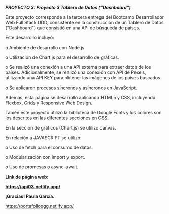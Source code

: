 ***PROYECTO 3: Proyecto 3 Tablero de Datos ("Dashboard")***


Este proyecto corresponde a la tercera entrega del Bootcamp Desarrollador Web Full Stack UDD, consistente en la construcción de un Tablero de Datos ("Dashboard") que consistió en una API de búsqueda de países. 


Este desarrollo incluyó:


o	Ambiente de desarrollo con Node.js.


o	Utilización de Chart.js para el desarrollo de gráficas.


o	Se realizó una conexión a una API externa para extraer datos de los países. Adicionalmente, se realizó una conexión con API de Pexels, utilizando una API KEY para obtener las imágenes de los países buscados. 


o	Se aplicaron procesos síncronos y asíncronos en JavaScript. 





Además, esta página se desarrolló aplicando HTML5 y CSS, incluyendo Flexbox, Grids y Responsive Web Design. 


Tabién este proyecto utilizó la biblioteca de Google Fonts y los colores son los descritos en las diferentes secciones en CSS.


En la sección de gráficos (Chart.js) se utilizó canvas. 


En relación a JAVASCRIPT se utilizó:


o	Uso de fetch para el consumo de datos.


o	Modularización con import y export. 


o	Uso de promesas o async-await.





**Link de página web:**


**https://api03.netlify.app/**


**¡Gracias! Paula García.**

https://portafoliopgg.netlify.app/
